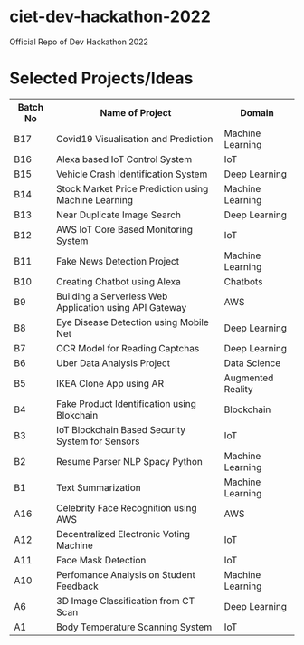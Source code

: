 # ciet-dev-hackathon-2022
Official Repo of Dev Hackathon 2022

# Selected Projects/Ideas

<table>
  <tr>
    <th>Batch No</th>
    <th>Name of Project</th>
    <th>Domain</th>
  </tr>
  <tr>
    <td>B17</td>
    <td>Covid19 Visualisation and Prediction</td>
    <td>Machine Learning</td>
  </tr>
  <tr>
    <td>B16</td>
    <td>Alexa based IoT Control System</td>
    <td>IoT</td>
  </tr>
  <tr>
    <td>B15</td>
    <td>Vehicle Crash Identification System</td>
    <td>Deep Learning</td>
  </tr>
  <tr>
    <td>B14</td>
    <td>Stock Market Price Prediction using Machine Learning</td>
    <td>Machine Learning</td>
  </tr>
  <tr>
    <td>B13</td>
    <td>Near Duplicate Image Search</td>
    <td>Deep Learning</td>
  </tr>
  <tr>
    <td>B12</td>
    <td>AWS IoT Core Based Monitoring System</td>
    <td>IoT</td>
  </tr>
  <tr>
    <td>B11</td>
    <td>Fake News Detection Project</td>
    <td>Machine Learning</td>
  </tr>
  <tr>
    <td>B10</td>
    <td>Creating Chatbot using Alexa</td>
    <td>Chatbots</td>
  </tr>
  <tr>
    <td>B9</td>
    <td>Building a Serverless Web Application using API Gateway</td>
    <td>AWS</td>
  </tr>
  <tr>
    <td>B8</td>
    <td>Eye Disease Detection using Mobile Net</td>
    <td>Deep Learning</td>
  </tr>
  <tr>
    <td>B7</td>
    <td>OCR Model for Reading Captchas</td>
    <td>Deep Learning</td>
  </tr>
  <tr>
    <td>B6</td>
    <td>Uber Data Analysis Project</td>
    <td>Data Science</td>
  </tr>
  <tr>
    <td>B5</td>
    <td>IKEA Clone App using AR </td>
    <td>Augmented Reality</td>
  </tr>
  <tr>
    <td>B4</td>
    <td>Fake Product Identification using Blokchain</td>
    <td>Blockchain</td>
  </tr>
  <tr>
    <td>B3</td>
    <td>IoT Blockchain Based Security System for Sensors</td>
    <td>IoT</td>
  </tr>
  <tr>
    <td>B2</td>
    <td>Resume Parser NLP Spacy Python</td>
    <td>Machine Learning</td>
  </tr>
  <tr>
    <td>B1</td>
    <td>Text Summarization</td>
    <td>Machine Learning</td>
  </tr>
  <tr>
    <td>A16</td>
    <td>Celebrity Face Recognition using AWS</td>
    <td>AWS</td>
  </tr>
  <tr>
    <td>A12</td>
    <td>Decentralized Electronic Voting Machine</td>
    <td>IoT</td>
  </tr>
  <tr>
    <td>A11</td>
    <td>Face Mask Detection</td>
    <td>IoT</td>
  </tr>
  <tr>
    <td>A10</td>
    <td>Perfomance Analysis on Student Feedback</td>
    <td>Machine Learning</td>
  </tr>
  <tr>
    <td>A6</td>
    <td>3D Image Classification from CT Scan</td>
    <td>Deep Learning</td>
  </tr>
  <tr>
    <td>A1</td>
    <td>Body Temperature Scanning System</td>
    <td>IoT</td>
  </tr>
</table>

